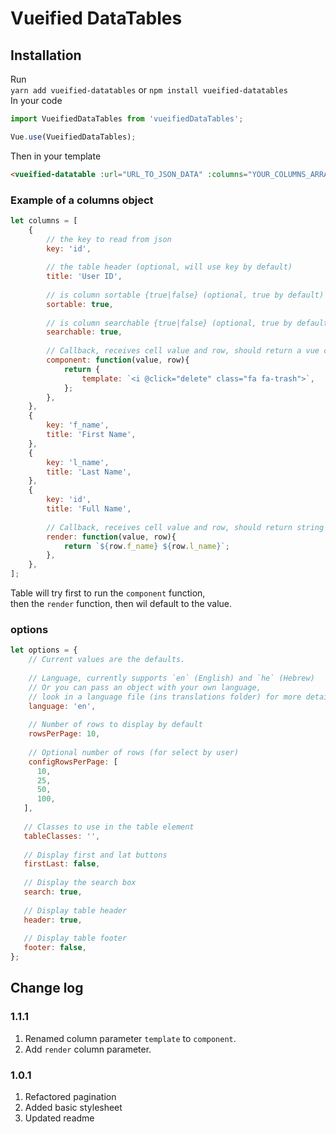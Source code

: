 # Vueified DataTables

## Installation
Run  
`yarn add vueified-datatables` or `npm install vueified-datatables`  
In your code
```js
import VueifiedDataTables from 'vueifiedDataTables';

Vue.use(VueifiedDataTables);
```  

Then in your template
```html
<vueified-datatable :url="URL_TO_JSON_DATA" :columns="YOUR_COLUMNS_ARRAY" :options="YOUR_OPTIONS_OBJECT(Optional)"></vueified-datatable>
```
  
### Example of a columns object
```js
let columns = [
    {
        // the key to read from json
        key: 'id',
         
        // the table header (optional, will use key by default)
        title: 'User ID',
        
        // is column sortable {true|false} (optional, true by default)
        sortable: true,
        
        // is column searchable {true|false} (optional, true by default)
        searchable: true,
        
        // Callback, receives cell value and row, should return a vue component, if is set, cell will render the component
        component: function(value, row){
            return {
                template: `<i @click="delete" class="fa fa-trash">`,
            };
        },
    },
    {
        key: 'f_name',
        title: 'First Name',
    },
    {
        key: 'l_name',
        title: 'Last Name',
    },
    {
        key: 'id',
        title: 'Full Name',
        
        // Callback, receives cell value and row, should return string or int
        render: function(value, row){
            return `${row.f_name} ${row.l_name}`;
        },
    },
];
```

Table will try first to run the `component` function,    
then the `render` function, then wil default to the value.


### options
```js
let options = {
    // Current values are the defaults.
    
    // Language, currently supports `en` (English) and `he` (Hebrew)
    // Or you can pass an object with your own language, 
    // look in a language file (ins translations folder) for more details
    language: 'en',
    
    // Number of rows to display by default
    rowsPerPage: 10,
    
    // Optional number of rows (for select by user)
    configRowsPerPage: [
      10,
      25,
      50,
      100,
   ],
   
   // Classes to use in the table element
   tableClasses: '',
   
   // Display first and lat buttons 
   firstLast: false,
   
   // Display the search box
   search: true,
   
   // Display table header
   header: true,
   
   // Display table footer
   footer: false,
};
```

## Change log
### 1.1.1
1. Renamed column parameter `template` to `component`.
2. Add `render` column parameter.

### 1.0.1
1. Refactored pagination
2. Added basic stylesheet
3. Updated readme 

